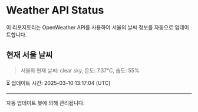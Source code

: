 
# Weather API Status

이 리포지토리는 OpenWeather API를 사용하여 서울의 날씨 정보를 자동으로 업데이트합니다.

## 현재 서울 날씨
> 서울의 현재 날씨: clear sky, 온도: 7.37°C, 습도: 55%

⏳ 업데이트 시간: 2025-03-10 13:17:04 (UTC)

---
자동 업데이트 봇에 의해 관리됩니다.
